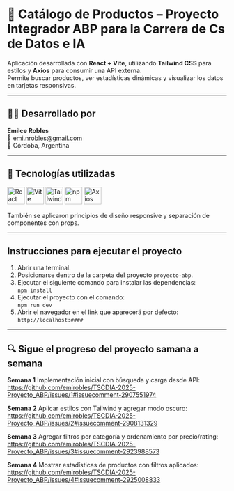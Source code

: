 # 🛒 Catálogo de Productos – Proyecto Integrador ABP para la Carrera de Cs de Datos e IA

Aplicación desarrollada con **React + Vite**, utilizando **Tailwind CSS** para estilos y **Axios** para consumir una API externa.  
Permite buscar productos, ver estadísticas dinámicas y visualizar los datos en tarjetas responsivas.

---

## 👩‍💻 Desarrollado por

**Emilce Robles**  
📧 emi.nrobles@gmail.com  
📍 Córdoba, Argentina

---
## 🚀 Tecnologías utilizadas

<p align="left">
  <img src="https://cdn.jsdelivr.net/gh/devicons/devicon/icons/react/react-original.svg" alt="React" width="40" height="40"/>
  <img src="https://cdn.jsdelivr.net/gh/devicons/devicon/icons/vite/vite-original.svg" alt="Vite" width="40" height="40"/>
  <img src="https://www.vectorlogo.zone/logos/tailwindcss/tailwindcss-icon.svg" alt="Tailwind CSS" width="40" height="40"/>
  <img src="https://cdn.jsdelivr.net/gh/devicons/devicon/icons/npm/npm-original-wordmark.svg" alt="npm" width="40" height="40"/>
  <img src="https://axios-http.com/assets/logo.svg" alt="Axios" width="40" height="40"/>
</p>

También se aplicaron principios de diseño responsive y separación de componentes con props.

---

## Instrucciones para ejecutar el proyecto

1. Abrir una terminal.
2. Posicionarse dentro de la carpeta del proyecto `proyecto-abp`.
3. Ejecutar el siguiente comando para instalar las dependencias:  
   `npm install`
4. Ejecutar el proyecto con el comando:  
   `npm run dev`
5. Abrir el navegador en el link que aparecerá por defecto:  
   `http://localhost:####`

---

## 🔍 Sigue el progreso del proyecto samana a semana

**Semana 1**
Implementación inicial con búsqueda y carga desde API: https://github.com/emirobles/TSCDIA-2025-Proyecto_ABP/issues/1#issuecomment-2907551974

**Semana 2**
Aplicar estilos con Tailwind y agregar modo oscuro: https://github.com/emirobles/TSCDIA-2025-Proyecto_ABP/issues/2#issuecomment-2908131329

**Semana 3**
Agregar filtros por categoría y ordenamiento por precio/rating: https://github.com/emirobles/TSCDIA-2025-Proyecto_ABP/issues/3#issuecomment-2923988573

**Semana 4**
Mostrar estadísticas de productos con filtros aplicados: https://github.com/emirobles/TSCDIA-2025-Proyecto_ABP/issues/4#issuecomment-2925008833
